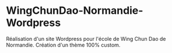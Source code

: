 # WingChunDao-Normandie-Wordpress
Réalisation d'un site Wordpress pour l'école de Wing Chun Dao de Normandie.
Création d'un thème 100% custom.
